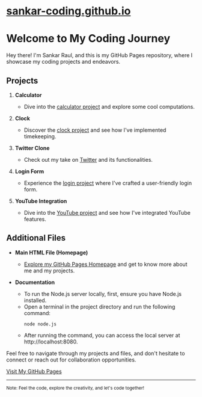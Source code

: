 # [sankar-coding.github.io](https://sankar-coding.github.io/)
# Welcome to My Coding Journey

Hey there! I'm Sankar Raul, and this is my GitHub Pages repository, where I showcase my coding projects and endeavors.

## Projects

1. **Calculator**
   - Dive into the [calculator project](https://sankar-coding.github.io/calculator/) and explore some cool computations.

2. **Clock**
   - Discover the [clock project](https://sankar-coding.github.io/clock/) and see how I've implemented timekeeping.

3. **Twitter Clone**
   - Check out my take on [Twitter](https://sankar-coding.github.io/cloneProjects/twitter/) and its functionalities.

4. **Login Form**
   - Experience the [login project](https://sankar-coding.github.io/login/) where I've crafted a user-friendly login form.

5. **YouTube Integration**
   - Dive into the [YouTube project](https://sankar-coding.github.io/youtube/) and see how I've integrated YouTube features.

## Additional Files

- **Main HTML File (Homepage)**
   - [Explore my GitHub Pages Homepage](https://sankar-coding.github.io/) and get to know more about me and my projects.

- **Documentation**
   - To run the Node.js server locally, first, ensure you have Node.js installed.
   - Open a terminal in the project directory and run the following command:
     ```
     node node.js
     ```
   - After running the command, you can access the local server at http://localhost:8080.

Feel free to navigate through my projects and files, and don't hesitate to connect or reach out for collaboration opportunities.

[Visit My GitHub Pages](https://sankar-coding.github.io/)

---

<sub>Note: Feel the code, explore the creativity, and let's code together!</sub>
